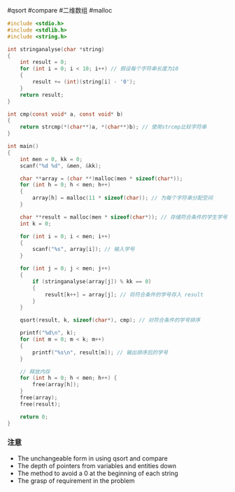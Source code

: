 #qsort  #compare  #二维数组 #malloc 
```c
#include <stdio.h>
#include <stdlib.h>
#include <string.h>

int stringanalyse(char *string)
{
    int result = 0;
    for (int i = 0; i < 10; i++) // 假设每个字符串长度为10
    {
        result += (int)(string[i] - '0');
    }
    return result;
}

int cmp(const void* a, const void* b)
{
    return strcmp(*(char**)a, *(char**)b); // 使用strcmp比较字符串
}

int main()
{
    int men = 0, kk = 0;
    scanf("%d %d", &men, &kk);

    char **array = (char **)malloc(men * sizeof(char*));
    for (int h = 0; h < men; h++)
    {
        array[h] = malloc(11 * sizeof(char)); // 为每个字符串分配空间
    }

    char **result = malloc(men * sizeof(char*)); // 存储符合条件的学生学号
    int k = 0;

    for (int i = 0; i < men; i++)
    {
        scanf("%s", array[i]); // 输入学号
    }

    for (int j = 0; j < men; j++)
    {
        if (stringanalyse(array[j]) % kk == 0)
        {
            result[k++] = array[j]; // 将符合条件的学号存入 result
        }
    }

    qsort(result, k, sizeof(char*), cmp); // 对符合条件的学号排序

    printf("%d\n", k);
    for (int m = 0; m < k; m++)
    {
        printf("%s\n", result[m]); // 输出排序后的学号
    }

    // 释放内存
    for (int h = 0; h < men; h++) {
        free(array[h]);
    }
    free(array);
    free(result);

    return 0;
}
```
### 注意
- The unchangeable form in using qsort and compare
- The depth of pointers from variables and entities down
- The method to avoid a 0 at the beginning of each string
- The grasp of requirement in the problem
